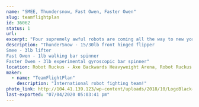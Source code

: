 ```yaml
---
name: "SMEE, Thundersnow, Fast Owen, Faster Owen"
slug: teamflightplan
id: 36062
status: 1
url: 
excerpt: "Four supremely awful robots are coming all the way to new york to fail catastrophically right in your home arena!"
description: "ThunderSnow - 15/30lb front hinged flipper
Smee - 3lb lifter
Fast Owen - 1lb walking bar spinner
Faster Owen - 3lb experimental gyroscopic bar spinner"
location: Robot Ruckus - Axe Backwards Heavyweight Arena, Robot Ruckus - Small Arena
maker:
  - name: "TeamFlightPlan"
    description: "International robot fighting team!"
photo_link: http://104.41.139.123/wp-content/uploads/2018/10/LogoBlack-1024x172.png
last-exported: "07/04/2020 05:03:41 pm"
---
```

